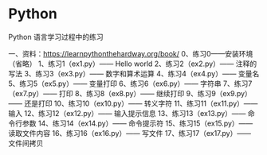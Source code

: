 # Python
Python 语言学习过程中的练习

一、资料：https://learnpythonthehardway.org/book/
    0、练习0——安装环境 （省略）
    1、练习1（ex1.py）—— Hello world 
    2、练习2（ex2.py）—— 注释的写法
    3、练习3（ex3.py）—— 数字和算术运算
    4、练习4（ex4.py）—— 变量名
    5、练习5（ex5.py）—— 变量打印
    6、练习6（ex6.py）—— 字符串
    7、练习7（ex7.py）—— 打印
    8、练习8（ex8.py）—— 继续打印
    9、练习9（ex9.py）—— 还是打印
    10、练习10（ex10.py）—— 转义字符
    11、练习11（ex11.py）—— 输入
    12、练习12（ex12.py）—— 输入提示信息
    13、练习13（ex13.py）—— 命令行参数
    14、练习14（ex14.py）—— 命令提示符
    15、练习15（ex15.py）—— 读取文件内容
    16、练习16（ex16.py）—— 写文件
    17、练习17（ex17.py）—— 文件间拷贝
